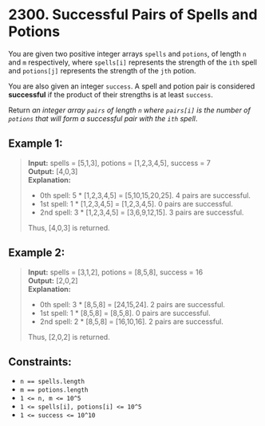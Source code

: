 # 2300. Successful Pairs of Spells and Potions

You are given two positive integer arrays `spells` and `potions`, of length `n` and `m` respectively, 
where `spells[i]` represents the strength of the `ith` spell and `potions[j]` represents the strength of the `jth` potion.

You are also given an integer `success`. 
A spell and potion pair is considered **successful** if the product of their strengths is at least `success`.

Return *an integer array `pairs` of length `n` where `pairs[i]` is the number of `potions` that will form a successful pair with the `ith` spell*.

## Example 1:
> **Input:** spells = [5,1,3], potions = [1,2,3,4,5], success = 7  
> **Output:** [4,0,3]  
> **Explanation:**   
> - 0th spell: 5 * [1,2,3,4,5] = [5,10,15,20,25]. 4 pairs are successful.  
> - 1st spell: 1 * [1,2,3,4,5] = [1,2,3,4,5]. 0 pairs are successful.  
> - 2nd spell: 3 * [1,2,3,4,5] = [3,6,9,12,15]. 3 pairs are successful. 
> 
> Thus, [4,0,3] is returned.

## Example 2:
> **Input:** spells = [3,1,2], potions = [8,5,8], success = 16   
> **Output:** [2,0,2]  
> **Explanation:**   
> - 0th spell: 3 * [8,5,8] = [24,15,24]. 2 pairs are successful.
> - 1st spell: 1 * [8,5,8] = [8,5,8]. 0 pairs are successful. 
> - 2nd spell: 2 * [8,5,8] = [16,10,16]. 2 pairs are successful. 
> 
> Thus, [2,0,2] is returned.


## Constraints:
* `n == spells.length`
* `m == potions.length`
* `1 <= n, m <= 10^5`
* `1 <= spells[i], potions[i] <= 10^5`
* `1 <= success <= 10^10`